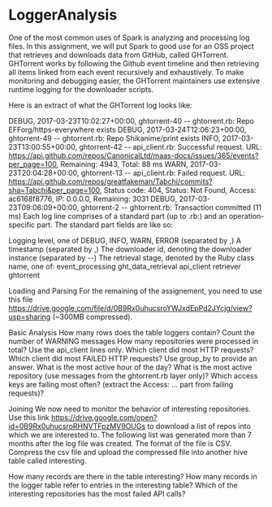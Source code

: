 # LoggerAnalysis
One of the most common uses of Spark is analyzing and processing log files. In this assignment, we will put Spark to good use for an OSS project that retrieves and downloads data from GitHub, called GHTorrent. GHTorrent works by following the Github event timeline and then retrieving all items linked from each event recursively and exhaustively. To make monitoring and debugging easier, the GHTorrent maintainers use extensive runtime logging for the downloader scripts.

Here is an extract of what the GHTorrent log looks like:

DEBUG, 2017-03-23T10:02:27+00:00, ghtorrent-40 -- ghtorrent.rb: Repo EFForg/https-everywhere exists
DEBUG, 2017-03-24T12:06:23+00:00, ghtorrent-49 -- ghtorrent.rb: Repo Shikanime/print exists
INFO, 2017-03-23T13:00:55+00:00, ghtorrent-42 -- api_client.rb: Successful request. URL: https://api.github.com/repos/CanonicalLtd/maas-docs/issues/365/events?per_page=100, Remaining: 4943, Total: 88 ms
WARN, 2017-03-23T20:04:28+00:00, ghtorrent-13 -- api_client.rb: Failed request. URL: https://api.github.com/repos/greatfakeman/Tabchi/commits?sha=Tabchi&per_page=100, Status code: 404, Status: Not Found, Access: ac6168f8776, IP: 0.0.0.0, Remaining: 3031
DEBUG, 2017-03-23T09:06:09+00:00, ghtorrent-2 -- ghtorrent.rb: Transaction committed (11 ms)
Each log line comprises of a standard part (up to .rb:) and an operation-specific part. The standard part fields are like so:

Logging level, one of DEBUG, INFO, WARN, ERROR (separated by ,)
A timestamp (separated by ,)
The downloader id, denoting the downloader instance (separated by --)
The retrieval stage, denoted by the Ruby class name, one of:
event_processing
ght_data_retrieval
api_client
retriever
ghtorrent

Loading and Parsing
For the remaining of the assignement, you need to use this file https://drive.google.com/file/d/0B9Rx0uhucsroYWJxdEpPd2JYcjg/view?usp=sharing (~300MB compressed).

Basic Analysis
How many rows does the table loggers contain?
Count the number of WARNING messages
How many repositories were processed in total? Use the api_client lines only.
Which client did most HTTP requests?
Which client did most FAILED HTTP requests? Use group_by to provide an answer.
What is the most active hour of the day?
What is the most active repository (use messages from the ghtorrent.rb layer only)?
Which access keys are failing most often? (extract the Access: ... part from failing requests)?

Joining
We now need to monitor the behavior of interesting repositories. Use this link https://drive.google.com/open?id=0B9Rx0uhucsroRHNVTFpzMV9OUGs to download a list of repos into which we are interested to. The following list was generated more than 7 months after the log file was created. The format of the file is CSV.
Compress the csv file and upload the compressed file into another hive table called interesting.

How many records are there in the table interesting?
How many records in the logger table refer to entries in the interesting table?
Which of the interesting repositories has the most failed API calls?
